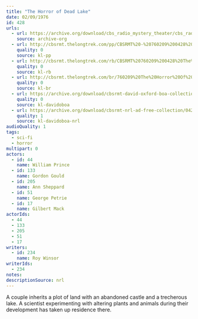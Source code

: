 ```yaml
---
title: "The Horror of Dead Lake"
date: 02/09/1976
id: 428
urls: 
  - url: https://archive.org/download/cbs_radio_mystery_theater/cbs_radio_mystery_theater-0401-0450.zip/cbs_radio_mystery_theater-0401-0450%2Fcbsrmt_0428_the_horror_of_dead_lake.mp3
    source: archive-org
  - url: http://cbsrmt.thelongtrek.com/pp/CBSRMT%20-%20760209%200428%20The%20Horror%20of%20Dead%20Lake_pp.mp3
    quality: 0
    source: kl-pp
  - url: http://cbsrmt.thelongtrek.com/rb/CBSRMT%20760209%200428%20The%20Horror%20of%20Dead%20Lake_wuwm_repeat%206_26_76_intro%20missing.mp3
    quality: 0
    source: kl-rb
  - url: http://cbsrmt.thelongtrek.com/br/760209%20The%20Horror%20Of%20Dead%20Lake%20WOR.mp3
    quality: 0
    source: kl-br
  - url: https://archive.org/download/cbsrmt-david-oxford-boa-collection/CBSRMT-760209-0428-The-Horror-of-Dead-Lake-(128-44)_KIXI-{BoA}.mp3
    quality: 0
    source: kl-davidoboa
  - url: https://archive.org/download/cbsrmt-nrl-ad-free-collection/0428%20CBSRMT-760209-0428-The-Horror-of-Dead-Lake-(128-44)_KIXI-%7BBoA%7D%20(no%20ads).mp3
    quality: 1
    source: kl-davidoboa-nrl
audioQuality: 1
tags: 
  - sci-fi
  - horror
multipart: 0
actors:  
  - id: 44
    name: William Prince  
  - id: 133
    name: Gordon Gould  
  - id: 205
    name: Ann Sheppard  
  - id: 51
    name: George Petrie  
  - id: 17
    name: Gilbert Mack
actorIds:  
  - 44  
  - 133  
  - 205  
  - 51  
  - 17
writers:  
  - id: 234
    name: Roy Winsor
writerIds:  
  - 234
notes: 
descriptionSource: nrl
---
```

A couple inherits a plot of land with an abandoned castle and a trecherous lake. A scientist experimenting with altering plants and animals during their development has taken up residence there. 